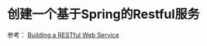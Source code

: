 创建一个基于Spring的Restful服务
===

参考：
[Building a RESTful Web Service]


[Building a RESTful Web Service]:(http://spring.io/guides/gs/rest-service/)




